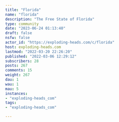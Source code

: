 ```yaml
---
title: "Florida" 
name: "florida"
description: "The Free State of Florida"
type: community
date: "2023-06-24 01:13:40"
draft: false
nsfw: false
actor_id: "https://exploding-heads.com/c/florida"
host: exploding-heads.com
lastmod: "2022-03-20 22:26:20"
published: "2022-03-06 12:29:12"
subscribers: 28
posts: 267
comments: 15
weight: 267
dau: 1
wau: 1
mau: 5
instances:
- "exploding-heads_com"
tags: 
- "exploding-heads_com"

---
```


